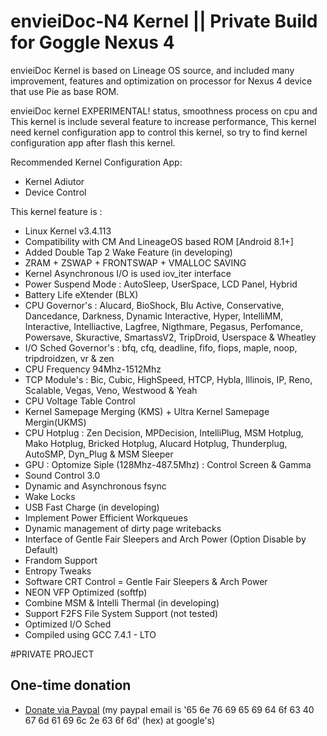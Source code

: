 # envieiDoc-N4 Kernel || Private Build for Goggle Nexus 4

envieiDoc Kernel is based on Lineage OS source, and included many improvement, features and optimization on processor for Nexus 4 device that use Pie as base ROM. 

envieiDoc kernel EXPERIMENTAL! status, smoothness process on cpu and This kernel is include several feature to increase performance, This kernel need kernel configuration app to control this kernel, so try to find kernel configuration app after flash this kernel.

Recommended Kernel Configuration App:
- Kernel Adiutor
- Device Control

This kernel feature is :
- Linux Kernel v3.4.113
- Compatibility with CM And LineageOS based ROM [Android 8.1+]
- Added Double Tap 2 Wake Feature (in developing)
- ZRAM + ZSWAP + FRONTSWAP + VMALLOC SAVING
- Kernel Asynchronous I/O is used iov_iter interface
- Power Suspend Mode
: AutoSleep, UserSpace, LCD Panel, Hybrid
- Battery Life eXtender (BLX)
- CPU Governor's
: Alucard, BioShock, Blu Active, Conservative, Dancedance, Darkness, Dynamic Interactive, Hyper, IntelliMM, Interactive, Intelliactive, Lagfree, Nigthmare, Pegasus, Perfomance, Powersave, Skuractive, SmartassV2, TripDroid, Userspace & Wheatley
-  I/O Sched Governor's
: bfq, cfq, deadline, fifo, fiops, maple, noop, tripdroidzen, vr & zen
- CPU Frequency 94Mhz-1512Mhz
- TCP Module's
: Bic, Cubic, HighSpeed, HTCP, Hybla, Illinois, IP, Reno, Scalable, Vegas, Veno, Westwood & Yeah
- CPU Voltage Table Control
- Kernel Samepage Merging (KMS) + Ultra Kernel Samepage Mergin(UKMS)
- CPU Hotplug
: Zen Decision, MPDecision, IntelliPlug, MSM Hotplug, Mako Hotplug, Bricked Hotplug, Alucard Hotplug, Thunderplug, AutoSMP, Dyn_Plug & MSM Sleeper
- GPU
: Optomize Siple (128Mhz-487.5Mhz)
: Control Screen & Gamma
- Sound Control 3.0
- Dynamic and Asynchronous fsync
- Wake Locks
- USB Fast Charge (in developing)
- Implement Power Efficient Workqueues
- Dynamic management of dirty page writebacks
- Interface of Gentle Fair Sleepers and Arch Power (Option Disable by Default)
- Frandom Support
- Entropy Tweaks
- Software CRT Control
= Gentle Fair Sleepers & Arch Power
- NEON VFP Optimized (softfp)
- Combine MSM & Intelli Thermal (in developing)
- Support F2FS File System Support (not tested)
- Optimized I/O Sched
- Compiled using GCC 7.4.1 - LTO

#PRIVATE PROJECT

## One-time donation

- [Donate via Paypal](https://paypal.me/envieidoc) (my paypal email is '65 6e 76 69 65 69 64 6f 63 40 67 6d 61 69 6c 2e 63 6f 6d' (hex) at google's)
